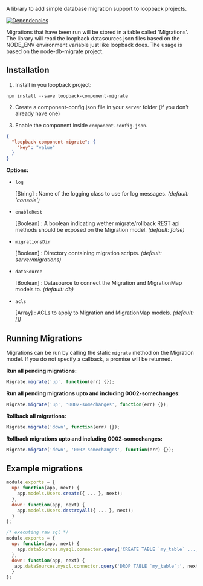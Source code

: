 A library to add simple database migration support to loopback projects.

[![Dependencies](http://img.shields.io/david/fullcube/loopback-component-migrate.svg?style=flat)](https://david-dm.org/fullcube/loopback-component-migrate)

Migrations that have been run will be stored in a table called 'Migrations'.
The library will read the loopback datasources.json files based on the NODE_ENV environment variable just like loopback does.
The usage is based on the node-db-migrate project.

## Installation

1. Install in you loopback project:

  `npm install --save loopback-component-migrate`

2. Create a component-config.json file in your server folder (if you don't already have one)

3. Enable the component inside `component-config.json`.

  ```json
  {
    "loopback-component-migrate": {
      "key": "value"
    }
  }
  ```

**Options:**

- `log`

  [String] : Name of the logging class to use for log messages. *(default: 'console')*

- `enableRest`

  [Boolean] : A boolean indicating wether migrate/rollback REST api methods should be exposed on the Migration model. *(default: false)*

- `migrationsDir`

  [Boolean] : Directory containing migration scripts. *(default: server/migrations)*

- `dataSource`

  [Boolean] : Datasource to connect the Migration and MigrationMap models to. *(default: db)*

- `acls`

  [Array] : ACLs to apply to Migration and MigrationMap models. *(default: [])*


## Running Migrations

Migrations can be run by calling the static `migrate` method on the Migration model. If you do not specify a callback, a promise will be returned.

**Run all pending migrations:**
```javascript
Migrate.migrate('up', function(err) {});
```

**Run all pending migrations upto and including 0002-somechanges:**
```javascript
Migrate.migrate('up', '0002-somechanges', function(err) {});
```

**Rollback all migrations:**
```javascript
Migrate.migrate('down', function(err) {});
```

**Rollback migrations upto and including 0002-somechanges:**
```javascript
Migrate.migrate('down', '0002-somechanges', function(err) {});
```

## Example migrations
```javascript
module.exports = {
  up: function(app, next) {
    app.models.Users.create({ ... }, next);
  },
  down: function(app, next) {
    app.models.Users.destroyAll({ ... }, next);
  }
};
```

```javascript
/* executing raw sql */
module.exports = {
  up: function(app, next) {
    app.dataSources.mysql.connector.query('CREATE TABLE `my_table` ...;', next);
  },
  down: function(app, next) {
   app.dataSources.mysql.connector.query('DROP TABLE `my_table`;', next);
  }
};
```
